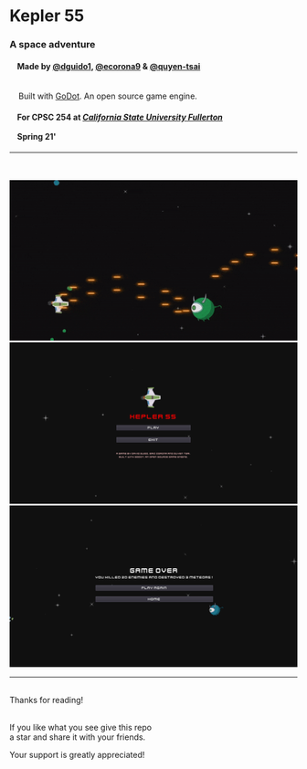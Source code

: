 # Kepler 55
  
### A space adventure
#### &nbsp;&nbsp;&nbsp;&nbsp;Made by [@dguido1](https://github.com/dguido1), [@ecorona9](https://github.com/ecorona9) & [@quyen-tsai](https://github.com/quyen-tsai)
<br/>&nbsp;&nbsp;&nbsp;&nbsp;Built with [GoDot](https://godotengine.org). An open source game engine. 
#### &nbsp;&nbsp;&nbsp;&nbsp;For CPSC 254 at [***California State University Fullerton***](http://www.fullerton.edu/)<br><br>&nbsp;&nbsp;&nbsp;&nbsp;Spring 21'

***
<br/><br/>
![ezgif com-optimize](https://github.com/dguido1/kepler-55/blob/main/demos/kepler-55-demo.gif)
![ezgif com-optimize](https://github.com/dguido1/kepler-55/blob/main/demos/menu.png)
![ezgif com-optimize](https://github.com/dguido1/kepler-55/blob/main/demos/game_over.png)
<br>

***

<br/>
Thanks for reading!<br/><br/>
 
If you like what you see give this repo  
a star and share it with your friends.

Your support is greatly appreciated!<br/><br/>

<br/><br/>

